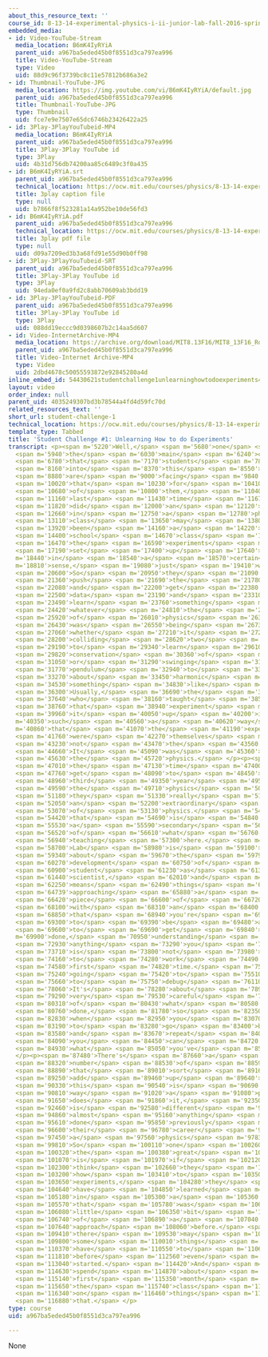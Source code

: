 ```yaml
---
about_this_resource_text: ''
course_id: 8-13-14-experimental-physics-i-ii-junior-lab-fall-2016-spring-2017
embedded_media:
- id: Video-YouTube-Stream
  media_location: B6mK4IyRYiA
  parent_uid: a967ba5eded45b0f8551d3ca797ea996
  title: Video-YouTube-Stream
  type: Video
  uid: 88d9c96f3739bc8c11e57812b686a3e2
- id: Thumbnail-YouTube-JPG
  media_location: https://img.youtube.com/vi/B6mK4IyRYiA/default.jpg
  parent_uid: a967ba5eded45b0f8551d3ca797ea996
  title: Thumbnail-YouTube-JPG
  type: Thumbnail
  uid: fce7e9e7507e65dc6746b23426422a25
- id: 3Play-3PlayYouTubeid-MP4
  media_location: B6mK4IyRYiA
  parent_uid: a967ba5eded45b0f8551d3ca797ea996
  title: 3Play-3Play YouTube id
  type: 3Play
  uid: 4b31d756db74200aa85c6489c3f0a435
- id: B6mK4IyRYiA.srt
  parent_uid: a967ba5eded45b0f8551d3ca797ea996
  technical_location: https://ocw.mit.edu/courses/physics/8-13-14-experimental-physics-i-ii-junior-lab-fall-2016-spring-2017/instructor-insights/dr.-sean-robinsons-insights/student-challenge-1/B6mK4IyRYiA.srt
  title: 3play caption file
  type: null
  uid: b7866f8f523281a14a952be10de56fd3
- id: B6mK4IyRYiA.pdf
  parent_uid: a967ba5eded45b0f8551d3ca797ea996
  technical_location: https://ocw.mit.edu/courses/physics/8-13-14-experimental-physics-i-ii-junior-lab-fall-2016-spring-2017/instructor-insights/dr.-sean-robinsons-insights/student-challenge-1/B6mK4IyRYiA.pdf
  title: 3play pdf file
  type: null
  uid: d09a7209ed3b3a68fd91e55d90b0ff98
- id: 3Play-3PlayYouTubeid-SRT
  parent_uid: a967ba5eded45b0f8551d3ca797ea996
  title: 3Play-3Play YouTube id
  type: 3Play
  uid: 94eda0ef0a9fd2c8abb70609ab3bdd19
- id: 3Play-3PlayYouTubeid-PDF
  parent_uid: a967ba5eded45b0f8551d3ca797ea996
  title: 3Play-3Play YouTube id
  type: 3Play
  uid: 088dd19eccc9d0398607b2c14aa5d607
- id: Video-InternetArchive-MP4
  media_location: https://archive.org/download/MIT8.13F16/MIT8_13F16_Robinson_Student_Challenge_1_300k.mp4
  parent_uid: a967ba5eded45b0f8551d3ca797ea996
  title: Video-Internet Archive-MP4
  type: Video
  uid: 2dbd4678c50055593872e92845280a4d
inline_embed_id: 54430621studentchallenge1unlearninghowtodoexperiments4111928
layout: video
order_index: null
parent_uid: 4035249307bd3b78544a4fd4d59fc70d
related_resources_text: ''
short_url: student-challenge-1
technical_location: https://ocw.mit.edu/courses/physics/8-13-14-experimental-physics-i-ii-junior-lab-fall-2016-spring-2017/instructor-insights/dr.-sean-robinsons-insights/student-challenge-1
template_type: Tabbed
title: 'Student Challenge #1: Unlearning How to do Experiments'
transcript: <p><span m='5220'>Well,</span> <span m='5680'>one</span> <span m='5850'>of</span>
  <span m='5940'>the</span> <span m='6030'>main</span> <span m='6240'>challenges</span>
  <span m='6780'>that</span> <span m='7170'>students</span> <span m='7890'>coming</span>
  <span m='8160'>into</span> <span m='8370'>this</span> <span m='8550'>class</span>
  <span m='8880'>are</span> <span m='9000'>facing</span> <span m='9840'>is</span>
  <span m='10020'>that</span> <span m='10230'>for</span> <span m='10410'>many</span>
  <span m='10680'>of</span> <span m='10800'>them,</span> <span m='11040'>the</span>
  <span m='11160'>last</span> <span m='11430'>time</span> <span m='11670'>they</span>
  <span m='11820'>did</span> <span m='12000'>an</span> <span m='12120'>experiment</span>
  <span m='12660'>in</span> <span m='12750'>a</span> <span m='12780'>physics</span>
  <span m='13110'>class</span> <span m='13650'>may</span> <span m='13800'>have</span>
  <span m='13920'>been</span> <span m='14160'>a</span> <span m='14220'>high</span>
  <span m='14400'>school</span> <span m='14670'>class</span> <span m='15960'>where</span>
  <span m='16470'>the</span> <span m='16590'>experiments</span> <span m='17040'>were</span>
  <span m='17190'>set</span> <span m='17400'>up</span> <span m='17640'>to</span> <span
  m='18440'>in</span> <span m='18540'>a</span> <span m='18570'>certain</span> <span
  m='18810'>sense,</span> <span m='19080'>just</span> <span m='19410'>work.</span>
  <span m='20600'>So</span> <span m='20950'>they</span> <span m='21090'>could</span>
  <span m='21360'>push</span> <span m='21690'>the</span> <span m='21780'>button</span>
  <span m='22080'>and</span> <span m='22200'>get</span> <span m='22380'>the</span>
  <span m='22500'>data</span> <span m='23190'>and</span> <span m='23310'>then</span>
  <span m='23490'>learn</span> <span m='23760'>something</span> <span m='24090'>about</span>
  <span m='24420'>whatever</span> <span m='24810'>the</span> <span m='25680'>piece</span>
  <span m='25920'>of</span> <span m='26010'>physics</span> <span m='26340'>that</span>
  <span m='26430'>was</span> <span m='26550'>being</span> <span m='26730'>studied,</span>
  <span m='27060'>whether</span> <span m='27210'>it</span> <span m='27270'>was</span>
  <span m='28200'>colliding</span> <span m='28620'>two</span> <span m='28800'>carts</span>
  <span m='29190'>to</span> <span m='29340'>learn</span> <span m='29610'>about</span>
  <span m='29820'>conservation</span> <span m='30360'>of</span> <span m='30480'>momentum,</span>
  <span m='31050'>or</span> <span m='31290'>swinging</span> <span m='31710'>a</span>
  <span m='31770'>pendulum</span> <span m='32940'>to</span> <span m='33090'>learn</span>
  <span m='33270'>about</span> <span m='33450'>harmonic</span> <span m='33870'>oscillators,</span>
  <span m='34530'>something</span> <span m='34830'>like</span> <span m='34980'>that.</span>
  <span m='36300'>Usually,</span> <span m='36690'>the</span> <span m='36810'>instructor</span>
  <span m='37640'>who</span> <span m='38160'>taught</span> <span m='38550'>them</span>
  <span m='38760'>that</span> <span m='38940'>experiment</span> <span m='39720'>set</span>
  <span m='39960'>it</span> <span m='40050'>up</span> <span m='40200'>in</span> <span
  m='40350'>such</span> <span m='40560'>a</span> <span m='40620'>way</span> <span
  m='40860'>that</span> <span m='41070'>the</span> <span m='41190'>experiments</span>
  <span m='41760'>were</span> <span m='42270'>themselves</span> <span m='42780'>were</span>
  <span m='43230'>not</span> <span m='43470'>the</span> <span m='43560'>challenge.</span>
  <span m='44660'>It</span> <span m='45090'>was</span> <span m='45360'>learning</span>
  <span m='45630'>the</span> <span m='45720'>physics.</span> </p><p><span m='46890'>By</span>
  <span m='47010'>the</span> <span m='47130'>time</span> <span m='47400'>students</span>
  <span m='47760'>get</span> <span m='48090'>to</span> <span m='48450'>their</span>
  <span m='48960'>third</span> <span m='49350'>year</span> <span m='49530'>of</span>
  <span m='49590'>the</span> <span m='49710'>physics</span> <span m='50040'>major,</span>
  <span m='51180'>they</span> <span m='51330'>really</span> <span m='51630'>know</span>
  <span m='52050'>an</span> <span m='52200'>extraordinary</span> <span m='52740'>amount</span>
  <span m='53070'>of</span> <span m='53130'>physics.</span> <span m='54270'>And</span>
  <span m='54420'>that</span> <span m='54690'>is</span> <span m='54840'>really</span>
  <span m='55530'>a</span> <span m='55590'>secondary</span> <span m='56220'>goal</span>
  <span m='56520'>of</span> <span m='56610'>what</span> <span m='56760'>we're</span>
  <span m='56940'>teaching</span> <span m='57300'>here.</span> <span m='58332'>Junior</span>
  <span m='58700'>Lab</span> <span m='58980'>is</span> <span m='59100'>really</span>
  <span m='59340'>about</span> <span m='59670'>the</span> <span m='59790'>professional</span>
  <span m='60270'>development</span> <span m='60750'>of</span> <span m='60840'>the</span>
  <span m='60900'>student</span> <span m='61230'>as</span> <span m='61380'>a</span>
  <span m='61440'>scientist,</span> <span m='62010'>and</span> <span m='62100'>that</span>
  <span m='62250'>means</span> <span m='62490'>things</span> <span m='62820'>like</span>
  <span m='64739'>approaching</span> <span m='65880'>a</span> <span m='65940'>difficult</span>
  <span m='66420'>piece</span> <span m='66600'>of</span> <span m='66720'>apparatus</span>
  <span m='68100'>with</span> <span m='68310'>an</span> <span m='68400'>attitude</span>
  <span m='68850'>that</span> <span m='68940'>you're</span> <span m='69060'>going</span>
  <span m='69300'>to</span> <span m='69390'>be</span> <span m='69480'>able</span>
  <span m='69600'>to</span> <span m='69690'>get</span> <span m='69840'>it</span> <span
  m='69900'>done,</span> <span m='70950'>understanding</span> <span m='71610'>that</span>
  <span m='72930'>anything</span> <span m='73290'>you</span> <span m='73380'>try</span>
  <span m='73710'>is</span> <span m='73800'>not</span> <span m='73980'>going</span>
  <span m='74160'>to</span> <span m='74280'>work</span> <span m='74490'>the</span>
  <span m='74580'>first</span> <span m='74820'>time.</span> <span m='75120'>You're</span>
  <span m='75240'>going</span> <span m='75420'>to</span> <span m='75510'>have</span>
  <span m='75660'>to</span> <span m='75750'>debug</span> <span m='76110'>it.</span>
  <span m='78060'>It's</span> <span m='78280'>about</span> <span m='78990'>keeping</span>
  <span m='79290'>very</span> <span m='79530'>careful</span> <span m='79920'>records</span>
  <span m='80310'>of</span> <span m='80430'>what</span> <span m='80580'>you've</span>
  <span m='80760'>done,</span> <span m='81780'>so</span> <span m='82350'>that</span>
  <span m='82830'>when</span> <span m='82950'>you</span> <span m='83070'>have</span>
  <span m='83190'>to</span> <span m='83280'>go</span> <span m='83400'>back</span>
  <span m='83580'>and</span> <span m='83670'>repeat</span> <span m='84000'>it,</span>
  <span m='84090'>you</span> <span m='84450'>can</span> <span m='84720'>see</span>
  <span m='84930'>what</span> <span m='85050'>you've</span> <span m='85200'>done.</span>
  </p><p><span m='87480'>There's</span> <span m='87660'>a</span> <span m='87900'>large</span>
  <span m='88320'>number</span> <span m='88530'>of</span> <span m='88590'>things</span>
  <span m='88890'>that</span> <span m='89010'>sort</span> <span m='89160'>of</span>
  <span m='89250'>add</span> <span m='89460'>up</span> <span m='89640'>to,</span>
  <span m='90330'>this</span> <span m='90540'>is</span> <span m='90690'>the</span>
  <span m='90810'>way</span> <span m='91020'>a</span> <span m='91080'>professional</span>
  <span m='91650'>does</span> <span m='91860'>it,</span> <span m='92350'>which</span>
  <span m='92460'>is</span> <span m='92580'>different</span> <span m='93540'>than</span>
  <span m='94860'>almost</span> <span m='95160'>anything</span> <span m='95460'>they've</span>
  <span m='95610'>done</span> <span m='95850'>previously</span> <span m='96480'>in</span>
  <span m='96600'>their</span> <span m='96780'>career</span> <span m='97310'>as</span>
  <span m='97450'>a</span> <span m='97560'>physics</span> <span m='97830'>student.</span>
  <span m='99810'>So</span> <span m='100110'>one</span> <span m='100260'>of</span>
  <span m='100320'>the</span> <span m='100380'>great</span> <span m='100530'>challenges</span>
  <span m='101070'>is</span> <span m='101970'>if</span> <span m='102120'>they</span>
  <span m='102300'>think</span> <span m='102660'>they</span> <span m='102870'>know</span>
  <span m='103200'>how</span> <span m='103410'>to</span> <span m='103500'>do</span>
  <span m='103650'>experiments,</span> <span m='104280'>they</span> <span m='104490'>may</span>
  <span m='104640'>have</span> <span m='104850'>learned</span> <span m='105090'>it</span>
  <span m='105180'>in</span> <span m='105300'>a</span> <span m='105360'>way</span>
  <span m='105570'>that</span> <span m='105780'>was</span> <span m='106050'>a</span>
  <span m='106080'>little</span> <span m='106350'>bit</span> <span m='106440'>more</span>
  <span m='106740'>of</span> <span m='106890'>a</span> <span m='107040'>novice</span>
  <span m='107640'>approach</span> <span m='108060'>before.</span> <span m='109260'>So</span>
  <span m='109410'>there</span> <span m='109530'>may</span> <span m='109650'>be</span>
  <span m='109800'>some</span> <span m='110010'>things</span> <span m='110250'>they</span>
  <span m='110370'>have</span> <span m='110550'>to</span> <span m='110670'>unlearn</span>
  <span m='111810'>before</span> <span m='112560'>even</span> <span m='112800'>getting</span>
  <span m='113040'>started.</span> <span m='114420'>And</span> <span m='114510'>we</span>
  <span m='114630'>spend</span> <span m='114870'>about</span> <span m='115050'>the</span>
  <span m='115140'>first</span> <span m='115350'>month</span> <span m='115590'>of</span>
  <span m='115650'>the</span> <span m='115740'>class</span> <span m='116010'>working</span>
  <span m='116340'>on</span> <span m='116460'>things</span> <span m='116700'>like</span>
  <span m='116880'>that.</span> </p>
type: course
uid: a967ba5eded45b0f8551d3ca797ea996

---
```

None